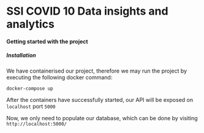# SSI COVID 10 Data insights and analytics

#### Getting started with the project

##### Installation
We have containerised our project, therefore we may run the project by executing the following docker command:

`docker-compose up`

After the containers have successfully started, our API will be exposed on `localhost` port `5000`

Now, we only need to populate our database, which can be done by visiting `http://localhost:5000/`
